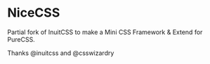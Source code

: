 NiceCSS
========

Partial fork of InuitCSS to make a Mini CSS Framework &amp; Extend for PureCSS.

Thanks @inuitcss and @csswizardry


